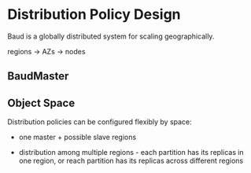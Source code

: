# Distribution Policy Design

Baud is a globally distributed system for scaling geographically. 

regions -> AZs -> nodes

## BaudMaster



## Object Space

Distribution policies can be configured flexibly by space: 

* one master + possible slave regions

* distribution among multiple regions - each partition has its replicas in one region, or reach partition has its replicas across different regions





